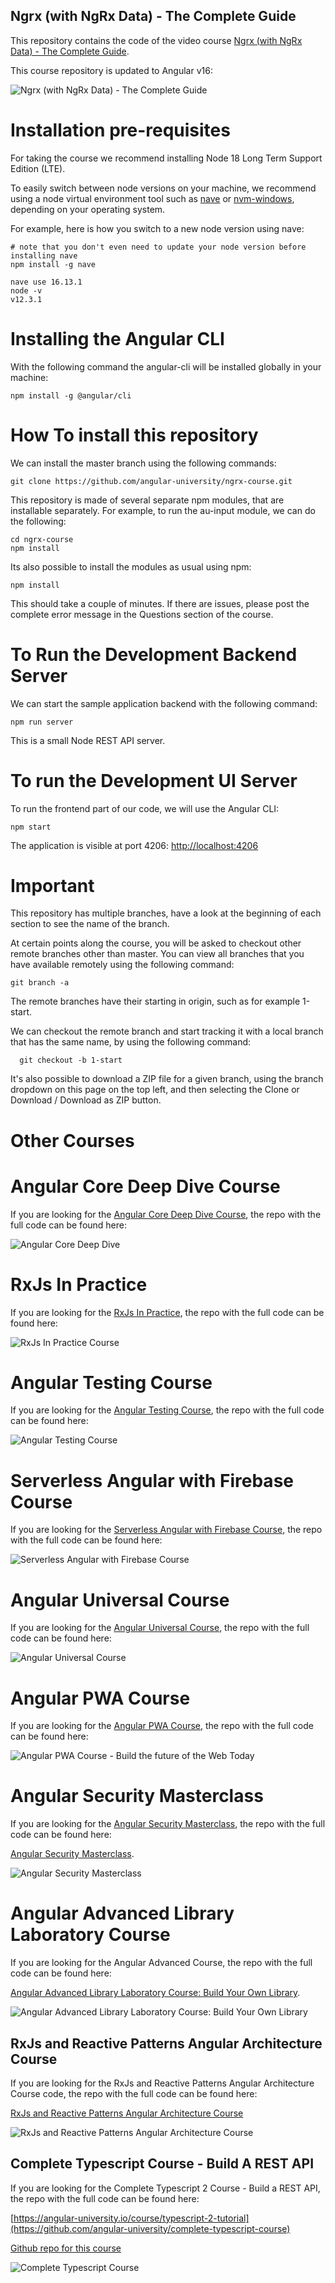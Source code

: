 
## Ngrx (with NgRx Data) - The Complete Guide

This repository contains the code of the video course [Ngrx (with NgRx Data) - The Complete Guide](https://angular-university.io/course/ngrx-course).

This course repository is updated to Angular v16:

![Ngrx (with NgRx Data) - The Complete Guide](https://angular-university.s3-us-west-1.amazonaws.com/course-images/ngrx-v2.png)


# Installation pre-requisites

For taking the course we recommend installing Node 18 Long Term Support Edition (LTE).

To easily switch between node versions on your machine, we recommend using a node virtual environment tool such as [nave](https://www.npmjs.com/package/nave) or [nvm-windows](https://github.com/coreybutler/nvm-windows), depending on your operating system. 

For example, here is how you switch to a new node version using nave:

    # note that you don't even need to update your node version before installing nave
    npm install -g nave
    
    nave use 16.13.1
    node -v
    v12.3.1

# Installing the Angular CLI

With the following command the angular-cli will be installed globally in your machine:

    npm install -g @angular/cli 


# How To install this repository

We can install the master branch using the following commands:

    git clone https://github.com/angular-university/ngrx-course.git
    
This repository is made of several separate npm modules, that are installable separately. For example, to run the au-input module, we can do the following:
    
    cd ngrx-course
    npm install

Its also possible to install the modules as usual using npm:

    npm install 

This should take a couple of minutes. If there are issues, please post the complete error message in the Questions section of the course.

# To Run the Development Backend Server

We can start the sample application backend with the following command:

    npm run server

This is a small Node REST API server.

# To run the Development UI Server

To run the frontend part of our code, we will use the Angular CLI:

    npm start 

The application is visible at port 4206: [http://localhost:4206](http://localhost:4206)



# Important 

This repository has multiple branches, have a look at the beginning of each section to see the name of the branch.

At certain points along the course, you will be asked to checkout other remote branches other than master. You can view all branches that you have available remotely using the following command:

    git branch -a

  The remote branches have their starting in origin, such as for example 1-start.

We can checkout the remote branch and start tracking it with a local branch that has the same name, by using the following command:

      git checkout -b 1-start 

It's also possible to download a ZIP file for a given branch,  using the branch dropdown on this page on the top left, and then selecting the Clone or Download / Download as ZIP button.

# Other Courses

# Angular Core Deep Dive Course

If you are looking for the [Angular Core Deep Dive Course](https://angular-university.io/course/angular-course), the repo with the full code can be found here:

![Angular Core Deep Dive](https://s3-us-west-1.amazonaws.com/angular-university/course-images/angular-core-in-depth-small.png)

# RxJs In Practice

If you are looking for the [RxJs In Practice](https://angular-university.io/course/rxjs-course), the repo with the full code can be found here:

![RxJs In Practice Course](https://s3-us-west-1.amazonaws.com/angular-university/course-images/rxjs-in-practice-course.png)


# Angular Testing Course

If you are looking for the [Angular Testing Course](https://angular-university.io/course/angular-testing-course), the repo with the full code can be found here:

![Angular Testing Course](https://s3-us-west-1.amazonaws.com/angular-university/course-images/angular-testing-small.png)

# Serverless Angular with Firebase Course

If you are looking for the [Serverless Angular with Firebase Course](https://angular-university.io/course/firebase-course), the repo with the full code can be found here:

![Serverless Angular with Firebase Course](https://s3-us-west-1.amazonaws.com/angular-university/course-images/serverless-angular-small.png)

# Angular Universal Course

If you are looking for the [Angular Universal Course](https://angular-university.io/course/angular-universal-course), the repo with the full code can be found here:

![Angular Universal Course](https://s3-us-west-1.amazonaws.com/angular-university/course-images/angular-universal-small.png)

# Angular PWA Course

If you are looking for the [Angular PWA Course](https://angular-university.io/course/angular-pwa-course), the repo with the full code can be found here:

![Angular PWA Course - Build the future of the Web Today](https://s3-us-west-1.amazonaws.com/angular-university/course-images/angular-pwa-course.png)

# Angular Security Masterclass

If you are looking for the [Angular Security Masterclass](https://angular-university.io/course/angular-security-course), the repo with the full code can be found here:

[Angular Security Masterclass](https://github.com/angular-university/angular-security-course).

![Angular Security Masterclass](https://s3-us-west-1.amazonaws.com/angular-university/course-images/security-cover-small-v2.png)

# Angular Advanced Library Laboratory Course

If you are looking for the Angular Advanced Course, the repo with the full code can be found here:

[Angular Advanced Library Laboratory Course: Build Your Own Library](https://angular-university.io/course/angular-advanced-course).

![Angular Advanced Library Laboratory Course: Build Your Own Library](https://angular-academy.s3.amazonaws.com/thumbnails/advanced_angular-small-v3.png)


## RxJs and Reactive Patterns Angular Architecture Course

If you are looking for the RxJs and Reactive Patterns Angular Architecture Course code, the repo with the full code can be found here:

[RxJs and Reactive Patterns Angular Architecture Course](https://angular-university.io/course/reactive-angular-architecture-course)

![RxJs and Reactive Patterns Angular Architecture Course](https://s3-us-west-1.amazonaws.com/angular-academy/blog/images/rxjs-reactive-patterns-small.png)


## Complete Typescript Course - Build A REST API

If you are looking for the Complete Typescript 2 Course - Build a REST API, the repo with the full code can be found here:

[https://angular-university.io/course/typescript-2-tutorial](https://github.com/angular-university/complete-typescript-course)

[Github repo for this course](https://github.com/angular-university/complete-typescript-course)

![Complete Typescript Course](https://angular-academy.s3.amazonaws.com/thumbnails/typescript-2-small.png)

